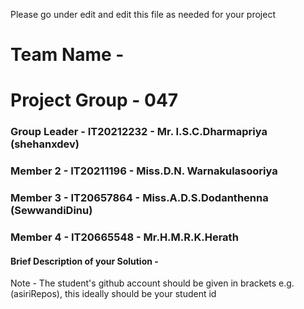Please go under edit and edit this file as needed for your project

# Team Name - 
# Project Group - 047
### Group Leader - IT20212232 - Mr. I.S.C.Dharmapriya (shehanxdev)
### Member 2 - IT20211196 - Miss.D.N. Warnakulasooriya
### Member 3 - IT20657864 - Miss.A.D.S.Dodanthenna (SewwandiDinu)
### Member 4 - IT20665548 - Mr.H.M.R.K.Herath


#### Brief Description of your Solution - 

Note - The student's github account should be given in brackets e.g. (asiriRepos), this ideally should be your student id 

